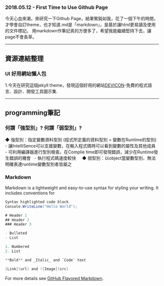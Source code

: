<meta http-equiv="Content-Type" content="text/html; charset=utf-8">

### 2018.05.12 - First Time to Use Github Page

今天心血來潮，來研究一下Github Page，結果駑鈍如我，花了一個下午的時間，才學會自訂theme，也才知道.md是「markdown」，是基於讓html更易讀及使用的文件標記。
用markdown作筆記真的方便多了，希望我能繼續堅持下去，讓page不會長草。

***

## 資源連結整理

### UI 好用網站懶人包

1.今天在研究這個jekyll theme，發現這個好用的網站[DEVICON](http://konpa.github.io/devicon/)-免費的程式語言、設計、開發工具圖示集. 

***

## programming筆記

### 何謂「強型別」? 何謂「弱型別」?

◆ 強型別：指定變數資料型別 (程式所定義的資料型別 = 變數在Runtime的型別)
    - 讓IntelliSence可以支援變數，在輸入程式碼時可以看到變數的屬性及其他成員
    - 可利用編譯器進行型別檢查。在Complie time即可發現錯誤，減少在Runtime發生錯誤的機會
    - 執行程式碼速度較快
    
◆ 弱型別：以object當變數型別、無法明確表達runtime變數型別者皆屬之

### Markdown

Markdown is a lightweight and easy-to-use syntax for styling your writing. It includes conventions for

```csharp
Syntax highlighted code block
Console.WriteLine("Hello World");

# Header 1
## Header 2
### Header 3

- Bulleted
- List

1. Numbered
2. List

**Bold** and _Italic_ and `Code` text

[Link](url) and ![Image](src)
```

For more details see [GitHub Flavored Markdown](https://guides.github.com/features/mastering-markdown/).


